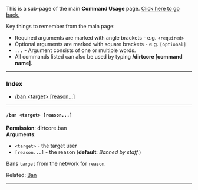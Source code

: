 This is a sub-page of the main **Command Usage** page. [Click here to go back.](Command-Usage)

Key things to remember from the main page:

* Required arguments are marked with angle brackets - e.g. `<required>`
* Optional arguments are marked with square brackets - e.g. `[optional]`
* `...` - Argument consists of one or multiple words.
* All commands listed can also be used by typing **/dirtcore [command name]**.

___

### Index

* [/ban \<target\> [reason...]](#ban-target-reason)

___

#### `/ban <target> [reason...]`

**Permission**: dirtcore.ban  
**Arguments**:

* `<target>` - the target user
* `[reason...]` - the reason (**default**: *Banned by staff.*)

Bans `target` from the network for `reason`.

Related: [Ban](Punishments#Ban)

___
